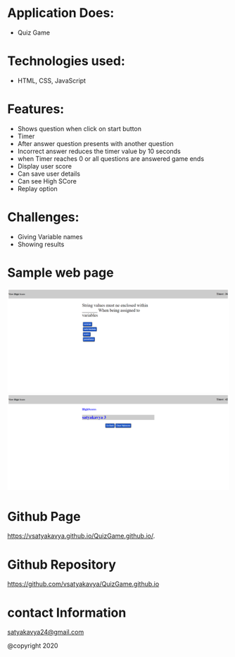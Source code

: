 
# Application Does:
* Quiz Game

# Technologies used:
* HTML, CSS, JavaScript

# Features:

* Shows question when click on start button
* Timer
* After answer question presents with another question
* Incorrect answer reduces the timer value by 10 seconds
* when Timer reaches 0 or all questions are answered game ends
* Display user score
* Can save user details
* Can see High SCore
* Replay option


# Challenges:
* Giving Variable names
* Showing results


# Sample web page
![picture](Assets/quiz.png)
![picture](Assets/quizGameresult.png)


# Github Page 
 https://vsatyakavya.github.io/QuizGame.github.io/.



# Github Repository
https://github.com/vsatyakavya/QuizGame.github.io

# contact Information
satyakavya24@gmail.com

@copyright 2020
